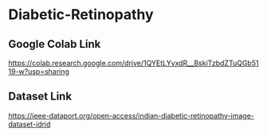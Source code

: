 # Diabetic-Retinopathy

## Google Colab Link
https://colab.research.google.com/drive/1QYEtLYvxdR__BskiTzbdZTuQGb5119-w?usp=sharing

## Dataset Link
https://ieee-dataport.org/open-access/indian-diabetic-retinopathy-image-dataset-idrid
